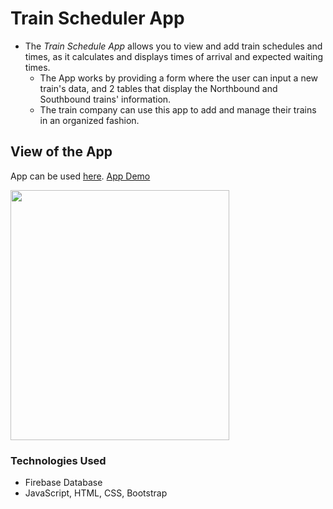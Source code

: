 # Train Scheduler App
* The *Train Schedule App* allows you to view and add train schedules and times, as it calculates and displays times of arrival and expected waiting times.
	* The App works by providing a form where the user can input a new train's data, and 2 tables that display the Northbound and Southbound trains' information.
	* The train company can use this app to add and manage their trains in an organized fashion.

## View of the App
App can be used [here](https://bettijung.github.io/Train-Scheduler/).
[App Demo](https://drive.google.com/file/d/1sK6LZj0Nau7PVdUE1c5YQPmZ-Pr7Q2DW/view)

<img src="train-scheduler-demo.gif" height="400px" width="350">

### Technologies Used
* Firebase Database
* JavaScript, HTML, CSS, Bootstrap